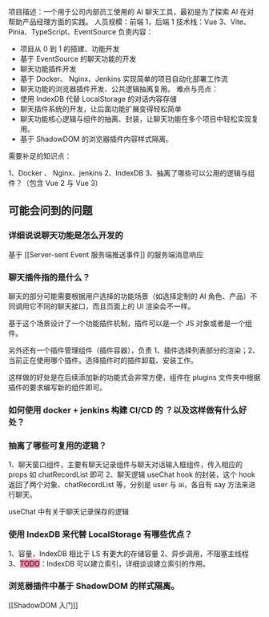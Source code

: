项目描述：一个用于公司内部员工使用的 AI 聊天工具，最初是为了探索 AI 在对帮助产品经理方面的实践。
人员规模：前端 1，后端 1
技术栈：Vue 3、Vite、Pinia、TypeScript、EventSource
负责内容：
- 项目从 0 到 1 的搭建、功能开发
- 基于 EventSource 的聊天功能的开发
- 聊天功能插件开发
- 基于 Docker、 Nginx、Jenkins 实现简单的项目自动化部署工作流
- 聊天功能的浏览器插件开发、公共逻辑抽离复用。
难点与亮点：
- 使用 IndexDB 代替 LocalStorage 的对话内容存储
- 聊天插件系统的开发，让后面功能扩展变得轻松简单
- 聊天功能核心逻辑与组件的抽离、封装，让聊天功能在多个项目中轻松实现复用。
- 基于 ShadowDOM 的浏览器插件内容样式隔离。

需要补足的知识点：

1、Docker 、 Nginx、jenkins
2、IndexDB
3、抽离了哪些可以公用的逻辑与组件？（包含 Vue 2 与  Vue 3）

## 可能会问到的问题

### 详细说说聊天功能是怎么开发的

基于 [[Server-sent Event 服务端推送事件]] 的服务端消息响应

### 聊天插件指的是什么？

聊天的部分可能需要根据用户选择的功能场景（如选择定制的 AI 角色、产品）不同调用它不同的聊天接口，而且页面上的 UI 渲染会不一样。

基于这个场景设计了一个功能插件机制，插件可以是一个 JS 对象或者是一个组件。

另外还有一个插件管理组件（插件容器），负责 1、插件选择列表部分的渲染；2、当前正在使用哪个插件。选择插件时的插件卸载、安装工作。

这样做的好处是在后续添加新的功能式会非常方便，组件在 plugins 文件夹中根据插件的要求编写新的组件即可。

### 如何使用 docker + jenkins 构建 CI/CD 的 ？以及这样做有什么好处？


### 抽离了哪些可复用的逻辑？

1、聊天窗口组件，主要有聊天记录组件与聊天对话输入框组件，传入相应的 props 如 chatRecordList 即可
2、聊天逻辑 useChat hook 的封装，这个 hook 返回了两个对象、chatRecordList 等，分别是 user 与 ai，各自有 say 方法来进行聊天。

useChat 中有关于聊天记录保存的逻辑

### 使用 IndexDB 来代替 LocalStorage 有哪些优点？

1、容量，IndexDB 相比于 LS 有更大的存储容量
2、异步调用，不阻塞主线程
3、<mark style="background: #FF5582A6;">TODO</mark>：IndexDB 可以建立索引，详细谈谈建立索引的作用。

### 浏览器插件中基于 ShadowDOM 的样式隔离。

[[ShadowDOM 入门]]